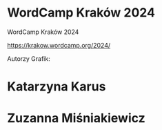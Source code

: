 # WordCamp Kraków 2024

WordCamp Kraków 2024

https://krakow.wordcamp.org/2024/

Autorzy Grafik:

# Katarzyna Karus
# Zuzanna Miśniakiewicz

